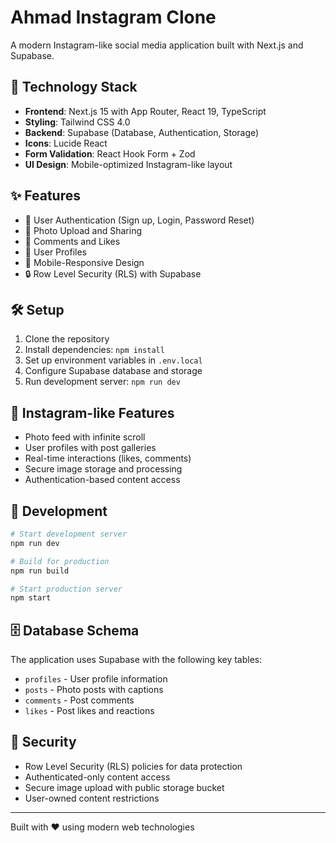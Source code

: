 # Ahmad Instagram Clone

A modern Instagram-like social media application built with Next.js and Supabase.

## 🚀 Technology Stack

- **Frontend**: Next.js 15 with App Router, React 19, TypeScript
- **Styling**: Tailwind CSS 4.0
- **Backend**: Supabase (Database, Authentication, Storage)
- **Icons**: Lucide React
- **Form Validation**: React Hook Form + Zod
- **UI Design**: Mobile-optimized Instagram-like layout

## ✨ Features

- 🔐 User Authentication (Sign up, Login, Password Reset)
- 📸 Photo Upload and Sharing
- 💬 Comments and Likes
- 👤 User Profiles
- 📱 Mobile-Responsive Design
- 🔒 Row Level Security (RLS) with Supabase

## 🛠️ Setup

1. Clone the repository
2. Install dependencies: `npm install`
3. Set up environment variables in `.env.local`
4. Configure Supabase database and storage
5. Run development server: `npm run dev`

## 📱 Instagram-like Features

- Photo feed with infinite scroll
- User profiles with post galleries
- Real-time interactions (likes, comments)
- Secure image storage and processing
- Authentication-based content access

## 🔧 Development

```bash
# Start development server
npm run dev

# Build for production
npm run build

# Start production server
npm start
```

## 🗄️ Database Schema

The application uses Supabase with the following key tables:
- `profiles` - User profile information
- `posts` - Photo posts with captions
- `comments` - Post comments
- `likes` - Post likes and reactions

## 🔐 Security

- Row Level Security (RLS) policies for data protection
- Authenticated-only content access
- Secure image upload with public storage bucket
- User-owned content restrictions

---

Built with ❤️ using modern web technologies
